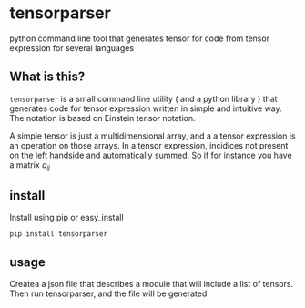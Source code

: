 tensorparser
============

python command line tool that generates tensor for code from tensor expression for several languages

## What is this?

`tensorparser` is a small command line utility ( and a python library ) that generates code for tensor expression 
written in simple and intuitive way. The notation is based on Einstein tensor notation. 

A simple tensor is just a multidimensional array, and a a tensor expression is an operation on those arrays. In a tensor expression, 
incidices not present on the left handside and automatically summed. So if for instance you have a matrix $a_{ij}$


## install

Install using pip or easy_install

    pip install tensorparser
    
    
## usage

Createa a json file that describes a module that will include a list of tensors. Then run tensorparser, and the file will be generated.


